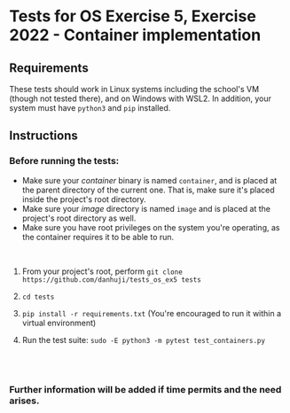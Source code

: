 # Tests for OS Exercise 5, Exercise 2022 - Container implementation

## Requirements

These tests should work in Linux systems including the school's VM (though not tested there), and on Windows with WSL2.
In addition, your system must have `python3` and `pip` installed.

## Instructions

### Before running the tests: 
   * Make sure your *container* binary is named `container`, and is placed at the parent directory of the current one. That is, make sure it's placed inside the project's root directory.
   * Make sure your *image* directory is named `image` and is placed at the project's root directory as well.
   * Make sure you have root privileges on the system you're operating, as the container requires it to be able to run.

<br />

1. From your project's root, perform `git clone https://github.com/danhuji/tests_os_ex5 tests`

2. `cd tests`

3. `pip install -r requirements.txt` (You're encouraged to run it within a virtual environment)

4. Run the test suite: `sudo -E python3 -m pytest test_containers.py` 

<br />
<br />

### Further information will be added if time permits and the need arises.
